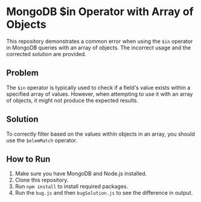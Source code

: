 # MongoDB $in Operator with Array of Objects
This repository demonstrates a common error when using the `$in` operator in MongoDB queries with an array of objects.  The incorrect usage and the corrected solution are provided.

## Problem
The `$in` operator is typically used to check if a field's value exists within a specified array of values. However, when attempting to use it with an array of objects, it might not produce the expected results.

## Solution
To correctly filter based on the values within objects in an array, you should use the `$elemMatch` operator.

## How to Run
1.  Make sure you have MongoDB and Node.js installed.
2.  Clone this repository.
3.  Run `npm install` to install required packages.
4.  Run the `bug.js` and then `bugSolution.js` to see the difference in output. 